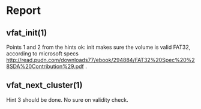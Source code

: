 # Report
## vfat_init(1)
Points 1 and 2 from the hints ok: init makes sure the volume is valid FAT32, according to microsoft specs http://read.pudn.com/downloads77/ebook/294884/FAT32%20Spec%20%28SDA%20Contribution%29.pdf .

## vfat_next_cluster(1)
Hint 3 should be done. No sure on validity check.
